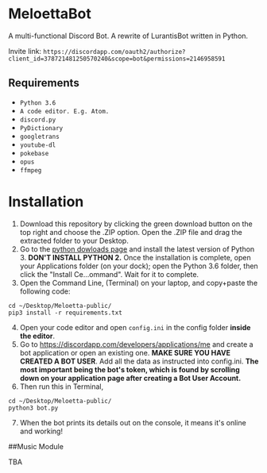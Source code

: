 # MeloettaBot


A multi-functional Discord Bot. A rewrite of LurantisBot written in Python.


Invite link: `https://discordapp.com/oauth2/authorize?client_id=378721481250570240&scope=bot&permissions=2146958591`


## Requirements
* `Python 3.6`
* `A code editor. E.g. Atom.`
* `discord.py`
* `PyDictionary`
* `googletrans`
* `youtube-dl`
* `pokebase`
* `opus`
* `ffmpeg`

# Installation

1. Download this repository by clicking the green download button on the top right and choose the .ZIP option. Open the .ZIP file and drag the extracted folder to your Desktop.
2. Go to the [python dowloads page](https://www.python.org/downloads/) and install the latest version of Python 3. **DON'T INSTALL PYTHON 2.** Once the installation is complete, open your Applications folder (on your dock); open the Python 3.6 folder, then click the "Install Ce...ommand". Wait for it to complete.
3. Open the Command Line, (Terminal) on your laptop, and copy+paste the following code:
```
cd ~/Desktop/Meloetta-public/
pip3 install -r requirements.txt
```
4. Open your code editor and open `config.ini` in the config folder **inside the editor**.
5. Go to https://discordapp.com/developers/applications/me and create a bot application or open an existing one. **MAKE SURE YOU HAVE CREATED A BOT USER**. Add all the data as instructed into config.ini. **The most important being the bot's token, which is found by scrolling down on your application page after creating a Bot User Account.**
6. Then run this in Terminal,
```
cd ~/Desktop/Meloetta-public/
python3 bot.py
```
7. When the bot prints its details out on the console, it means it's online and working!

##Music Module

TBA



